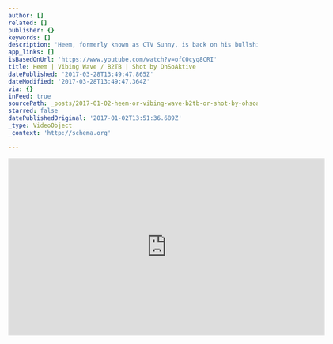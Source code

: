 ```yaml
---
author: []
related: []
publisher: {}
keywords: []
description: 'Heem, formerly known as CTV Sunny, is back on his bullshit. '
app_links: []
isBasedOnUrl: 'https://www.youtube.com/watch?v=ofC0cyq8CRI'
title: Heem | Vibing Wave / B2TB | Shot by OhSoAktive
datePublished: '2017-03-28T13:49:47.865Z'
dateModified: '2017-03-28T13:49:47.364Z'
via: {}
inFeed: true
sourcePath: _posts/2017-01-02-heem-or-vibing-wave-b2tb-or-shot-by-ohsoaktive.md
starred: false
datePublishedOriginal: '2017-01-02T13:51:36.689Z'
_type: VideoObject
_context: 'http://schema.org'

---
```

<iframe src="https://cdn.embedly.com/widgets/media.html?src=https%3A%2F%2Fwww.youtube.com%2Fembed%2FofC0cyq8CRI%3Ffeature%3Doembed&amp;url=http%3A%2F%2Fwww.youtube.com%2Fwatch%3Fv%3DofC0cyq8CRI&amp;image=https%3A%2F%2Fi.ytimg.com%2Fvi%2FofC0cyq8CRI%2Fhqdefault.jpg&amp;key=b7d04c9b404c499eba89ee7072e1c4f7&amp;type=text%2Fhtml&amp;schema=youtube" width="640" height="360" scrolling="no" frameborder="0" allowfullscreen="" style=""></iframe>